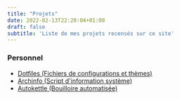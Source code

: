 ```yaml
---
title: "Projets"
date: 2022-02-13T22:20:04+01:00
draft: false
subtitle: 'Liste de mes projets recensés sur ce site'
---
```


### Personnel

- [Dotfiles (Fichiers de configurations et thèmes)](../dotfiles)
- [Archinfo (Script d'information système)](../archinfo)
- [Autokettle (Bouilloire automatisée)](../autokettle)